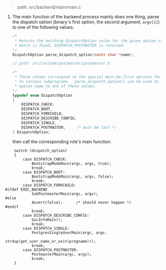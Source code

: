 > path: src/backend/main/main.c

1. The main function of the backend process mainly does one thing, parse the 
   dispatch option (binary's first option, the second argument, `argv[1]`) to
   one of the following values:

   ```c
   /*
    * Returns the matching DispatchOption value for the given option name.  If no
    * match is found, DISPATCH_POSTMASTER is returned.
   */
   DispatchOption parse_dispatch_option(const char *name);
   ```

   ```c
   // path: src/include/postmaster/postmaster.h

   /*
    * These values correspond to the special must-be-first options for dispatching
    * to various subprograms.  parse_dispatch_option() can be used to convert an
    * option name to one of these values.
   */
   typedef enum DispatchOption
   {
       DISPATCH_CHECK,
       DISPATCH_BOOT,
       DISPATCH_FORKCHILD,
       DISPATCH_DESCRIBE_CONFIG,
       DISPATCH_SINGLE,
       DISPATCH_POSTMASTER,		/* must be last */
   } DispatchOption;
   ```

   then call the corresponding role's main function:

```text
	switch (dispatch_option)
	{
		case DISPATCH_CHECK:
			BootstrapModeMain(argc, argv, true);
			break;
		case DISPATCH_BOOT:
			BootstrapModeMain(argc, argv, false);
			break;
		case DISPATCH_FORKCHILD:
#ifdef EXEC_BACKEND
			SubPostmasterMain(argc, argv);
#else
			Assert(false);		/* should never happen */
#endif
			break;
		case DISPATCH_DESCRIBE_CONFIG:
			GucInfoMain();
			break;
		case DISPATCH_SINGLE:
			PostgresSingleUserMain(argc, argv,
								   strdup(get_user_name_or_exit(progname)));
			break;
		case DISPATCH_POSTMASTER:
			PostmasterMain(argc, argv);
			break;
	}
   ```


